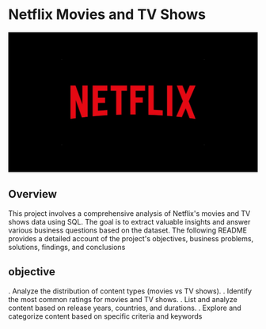 # Netflix Movies and TV Shows 
![Netflix Logo](https://raw.githubusercontent.com/sourav2208/Netflix_sql_project/refs/heads/main/05cItXL96l4LE9n02WfDR0h-5.webp)
## Overview
This project involves a comprehensive analysis of Netflix's movies and TV shows data using SQL. The goal is to extract valuable insights and answer various business questions based on the dataset. The following README provides a detailed account of the project's objectives, business problems, solutions, findings, and conclusions


## objective
. Analyze the distribution of content types (movies vs TV shows). 
. Identify the most common ratings for movies and TV shows. 
. List and analyze content based on release years, countries, and durations. 
. Explore and categorize content based on specific criteria and keywords
